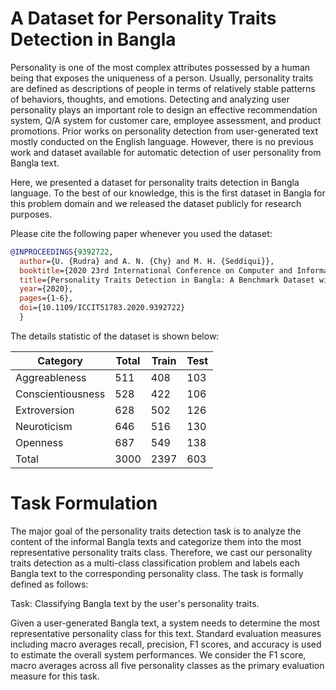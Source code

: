 
# A Dataset for Personality Traits Detection in Bangla

Personality is one of the most complex attributes possessed by a human being that exposes the uniqueness of a person. Usually, personality traits are defined as descriptions of people in terms of relatively stable patterns of behaviors, thoughts, and emotions. Detecting and analyzing user personality plays an important role to design an effective recommendation system, Q/A system for customer care, employee assessment, and product promotions. Prior works on personality detection from user-generated text mostly conducted on the English language. However, there is no previous work and dataset available for automatic detection of user personality from Bangla text. 

Here, we presented a dataset for personality traits detection in Bangla language. To the best of our knowledge, this is the first dataset in Bangla for this problem domain and we released the dataset publicly for research purposes.


Please cite the following paper whenever you used the dataset:
```bibtex
@INPROCEEDINGS{9392722,
  author={U. {Rudra} and A. N. {Chy} and M. H. {Seddiqui}},
  booktitle={2020 23rd International Conference on Computer and Information Technology (ICCIT)}, 
  title={Personality Traits Detection in Bangla: A Benchmark Dataset with Comparative Performance Analysis of State-of-the-Art Methods}, 
  year={2020},
  pages={1-6},
  doi={10.1109/ICCIT51783.2020.9392722}
  }
```

The details statistic of the dataset is shown below:

| Category      | Total| Train | Test |
|---------------|------|-------|------|
| Aggreableness | 511  | 408   | 103  |
| Conscientiousness | 528  | 422   | 106  |
| Extroversion | 628  | 502   | 126  |
| Neuroticism | 646  | 516   | 130  |
| Openness | 687  | 549   | 138  |
| Total | 3000  | 2397   | 603  |

# Task Formulation
The major goal of the personality traits detection task is to analyze the content of the informal Bangla texts and categorize them into the most representative personality traits class. Therefore, we cast our personality traits detection as a multi-class classification problem and labels each Bangla text to the corresponding personality class. The task is formally defined as follows: 

Task: Classifying Bangla text by the user's personality traits.

Given a user-generated Bangla text, a system needs to determine the most representative personality class for this text. Standard evaluation measures including macro averages recall, precision, F1 scores, and accuracy is used to estimate the overall system performances. We consider the F1 score, macro averages across all five personality classes as the primary evaluation measure for this task.

